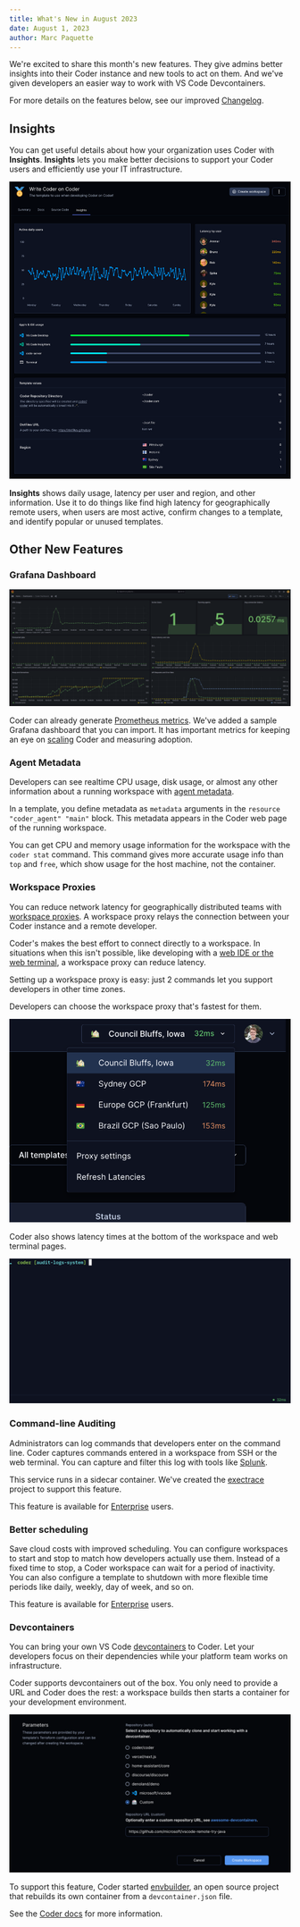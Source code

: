 ```yaml
---
title: What's New in August 2023
date: August 1, 2023
author: Marc Paquette
---
```


We're excited to share this month's new features. They give admins better insights into their Coder instance and new tools to act on them. And we've given developers an easier way to work with VS Code Devcontainers.

For more details on the features below, see our improved [Changelog](https://github.com/coder/coder/releases).

## Insights

You can get useful details about how your organization uses Coder with **Insights**. **Insights** lets you make better decisions to support your Coder users and efficiently use your IT infrastructure.

![Insights view](./static/insights-ui.png)

**Insights** shows daily usage, latency per user and region, and other information. Use it to do things like find high latency for geographically remote users, when users are most active, confirm changes to a template, and identify popular or unused templates.


## Other New Features

### Grafana Dashboard

![Grafana dashboard](./static/grafana-dashboard.png)

Coder can already generate [Prometheus metrics](https://coder.com/docs/v2/latest/admin/prometheus). We've added a sample Grafana dashboard that you can import. It has important metrics for keeping an eye on [scaling](https://coder.com/docs/v2/latest/admin/scale) Coder and measuring adoption.


### Agent Metadata

Developers can see realtime CPU usage, disk usage, or almost any other information about a running workspace with [agent metadata](https://coder.com/docs/v2/latest/templates/agent-metadata).

In a template, you define metadata as `metadata` arguments in the `resource "coder_agent" "main"` block. This metadata appears in the Coder web page of the running workspace.

You can get CPU and memory usage information for the workspace with the `coder stat` command. This command gives more accurate usage info than `top` and `free`, which show usage for the host machine, not the container.


### Workspace Proxies

You can reduce network latency for geographically distributed teams with [workspace proxies](https://coder.com/docs/v2/latest/admin/workspace-proxies). A workspace proxy relays the connection between your Coder instance and a remote developer.

Coder's makes the best effort to connect directly to a workspace. In situations when this isn't possible, like developing with a [web IDE or the web terminal](https://coder.com/docs/v2/latest/ides/web-ides), a workspace proxy can reduce latency.

Setting up a workspace proxy is easy: just 2 commands let you support developers in other time zones.

Developers can choose the workspace proxy that's fastest for them.

![Choosing a workspace proxy](./static/choosing-workspace-proxy.png)

Coder also shows latency times at the bottom of the workspace and web terminal pages.

![Latency in the web terminal](./static/web-terminal-latency.png)


### Command-line Auditing

Administrators can log commands that developers enter on the command line. Coder captures commands entered in a workspace from SSH or the web terminal. You can capture and filter this log with tools like [Splunk](https://www.splunk.com/).

This service runs in a sidecar container. We've created the [exectrace](https://github.com/coder/exectrace) project to support this feature.

This feature is available for [Enterprise](https://coder.com/docs/v2/latest/enterprise) users.


### Better scheduling

Save cloud costs with improved scheduling. You can configure workspaces to start and stop to match how developers actually use them. Instead of a fixed time to stop, a Coder workspace can wait for a period of inactivity. You can also configure a template to shutdown with more flexible time periods like daily, weekly, day of week, and so on.

This feature is available for [Enterprise](https://coder.com/docs/v2/latest/enterprise) users.


### Devcontainers

You can bring your own VS Code [devcontainers](https://containers.dev/) to Coder. Let your developers focus on their dependencies while your platform team works on infrastructure.

Coder supports devcontainers out of the box. You only need to provide a URL and Coder does the rest: a workspace builds then starts a container for your development environment.

![Creating a workspace from a devcontainer](./static/devcontainer-workspace.png)

To support this feature, Coder started [envbuilder](https://github.com/coder/envbuilder), an open source project that rebuilds its own container from a `devcontainer.json` file.

See the [Coder docs](https://coder.com/docs/v2/latest/templates/devcontainers) for more information.
